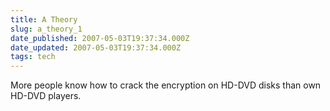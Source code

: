 ```yaml
---
title: A Theory
slug: a_theory_1
date_published: 2007-05-03T19:37:34.000Z
date_updated: 2007-05-03T19:37:34.000Z
tags: tech
---
```


More people know how to crack the encryption on HD-DVD disks than own HD-DVD players.
